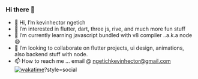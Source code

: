 ### Hi there 👋
- 👋 Hi, I’m kevinhector ngetich
- 👀 I’m interested in flutter, dart, three js, rive, and much more fun stuff
- 🌱 I’m currently learning javascript bundled with v8 compiler ..a.k.a node 😄
- 💞️ I’m looking to collaborate on flutter projects, ui design, animations, also backend stuff with node.
- 📫 How to reach me ... email @ ngetichkevinhector@gmail.com
[![wakatime](https://wakatime.com/badge/user/b38a6b86-3bb2-4449-825c-d2db67afb371.svg)](https://wakatime.com/@b38a6b86-3bb2-4449-825c-d2db67afb371)?style=social

<!--
**kevinhectorngetich/kevinhectorngetich** is a ✨ _special_ ✨ repository because its `README.md` (this file) appears on your GitHub profile.



- 🔭 I’m currently working on ...
- 🌱 I’m currently learning ...
- 👯 I’m looking to collaborate on ...
- 🤔 I’m looking for help with ...
- 💬 Ask me about ...
- 📫 How to reach me: ...
- 😄 Pronouns: ...
- ⚡ Fun fact: ...
-->
